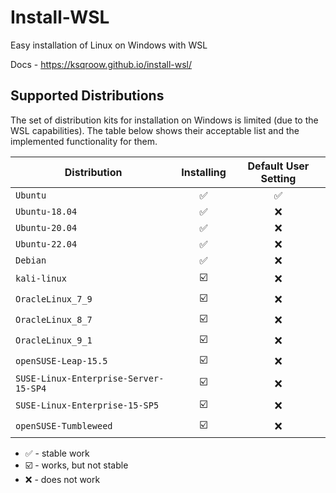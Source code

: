 # Install-WSL
Easy installation of Linux on Windows with WSL

Docs - https://ksqroow.github.io/install-wsl/

##  Supported Distributions

The set of distribution kits for installation on Windows is limited (due to the WSL capabilities). The table below shows their acceptable list and the implemented functionality for them.

| Distribution                          |        Installing        | Default User Setting |
|---------------------------------------|:------------------------:|:--------------------:|
| `Ubuntu`                              |    :white_check_mark:    |  :white_check_mark:  |
| `Ubuntu-18.04`                        |    :white_check_mark:    |         :x:          |
| `Ubuntu-20.04`                        |    :white_check_mark:    |         :x:          |
| `Ubuntu-22.04`                        |    :white_check_mark:    |         :x:          |
| `Debian`                              |    :white_check_mark:    |         :x:          |
| `kali-linux`                          | :ballot_box_with_check:  |         :x:          |
| `OracleLinux_7_9`                     | :ballot_box_with_check:  |         :x:          |
| `OracleLinux_8_7`                     | :ballot_box_with_check:  |         :x:          |
| `OracleLinux_9_1`                     | :ballot_box_with_check:  |         :x:          |
| `openSUSE-Leap-15.5`                  | :ballot_box_with_check:  |         :x:          |
| `SUSE-Linux-Enterprise-Server-15-SP4` | :ballot_box_with_check:  |         :x:          |
| `SUSE-Linux-Enterprise-15-SP5`        | :ballot_box_with_check:  |         :x:          |
| `openSUSE-Tumbleweed`                 | :ballot_box_with_check:  |         :x:          |

- :white_check_mark: - stable work
- :ballot_box_with_check: - works, but not stable
- :x: - does not work
